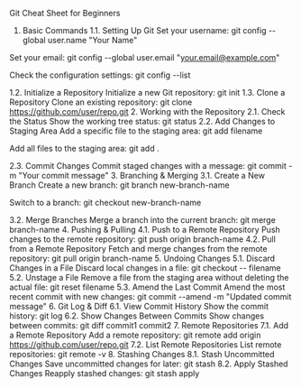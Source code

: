 Git Cheat Sheet for Beginners
1. Basic Commands
1.1. Setting Up Git
Set your username:
git config --global user.name "Your Name"

Set your email:
git config --global user.email "your.email@example.com"

Check the configuration settings:
git config --list

1.2. Initialize a Repository
Initialize a new Git repository:
git init
1.3. Clone a Repository
Clone an existing repository:
git clone https://github.com/user/repo.git
2. Working with the Repository
2.1. Check the Status
Show the working tree status:
git status
2.2. Add Changes to Staging Area
Add a specific file to the staging area:
git add filename

Add all files to the staging area:
git add .

2.3. Commit Changes
Commit staged changes with a message:
git commit -m "Your commit message"
3. Branching & Merging
3.1. Create a New Branch
Create a new branch:
git branch new-branch-name

Switch to a branch:
git checkout new-branch-name

3.2. Merge Branches
Merge a branch into the current branch:
git merge branch-name
4. Pushing & Pulling
4.1. Push to a Remote Repository
Push changes to the remote repository:
git push origin branch-name
4.2. Pull from a Remote Repository
Fetch and merge changes from the remote repository:
git pull origin branch-name
5. Undoing Changes
5.1. Discard Changes in a File
Discard local changes in a file:
git checkout -- filename
5.2. Unstage a File
Remove a file from the staging area without deleting the actual file:
git reset filename
5.3. Amend the Last Commit
Amend the most recent commit with new changes:
git commit --amend -m "Updated commit message"
6. Git Log & Diff
6.1. View Commit History
Show the commit history:
git log
6.2. Show Changes Between Commits
Show changes between commits:
git diff commit1 commit2
7. Remote Repositories
7.1. Add a Remote Repository
Add a remote repository:
git remote add origin https://github.com/user/repo.git
7.2. List Remote Repositories
List remote repositories:
git remote -v
8. Stashing Changes
8.1. Stash Uncommitted Changes
Save uncommitted changes for later:
git stash
8.2. Apply Stashed Changes
Reapply stashed changes:
git stash apply
